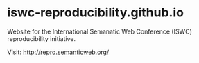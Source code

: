 # iswc-reproducibility.github.io

Website for the International Semanatic Web Conference (ISWC) reproducibility initiative.

Visit: http://repro.semanticweb.org/
